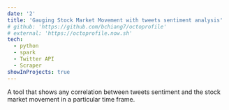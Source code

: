 ```yaml
---
date: '2'
title: 'Gauging Stock Market Movement with tweets sentiment analysis'
# github: 'https://github.com/bchiang7/octoprofile'
# external: 'https://octoprofile.now.sh'
tech:
  - python
  - spark
  - Twitter API
  - Scraper
showInProjects: true
---
```


A tool that shows any correlation between tweets sentiment and the stock market movement in a particular time frame.
